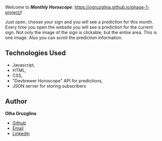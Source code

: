 Welcome to _**Monthly Horoscope**_: https://ogruzglina.github.io/phase-1-project/!

Just open, choose your sign and you will see a prediction for this month.
Every time you open the website you will see a prediction for the current sign.
Not only the image of the sign is clickable, but the entire area. This is one image. Also you can scroll the prediction information.

## Technologies Used
 - Javascript, 
 - HTML, 
 - CSS, 
 - "Devbrewer Horoscope" API for predictions,
 - JSON server for storing subscribers 

## Author
**Olha Gruzglina**

- [Github](https://github.com/ogruzglina "Olha Gruzglina")
- [Email](mailto:olga.zhmura@gmail.com?subject=Hi% "Hi!")
- [Linkedin](https://www.linkedin.com/in/olha-gruzglina-a4403b53/ "Olha Gruzglina")
